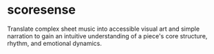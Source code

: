 # scoresense
Translate complex sheet music into accessible visual art and simple narration to gain an intuitive understanding of a piece's core structure, rhythm, and emotional dynamics.
